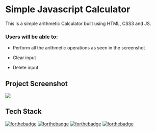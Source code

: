 # Simple Javascript Calculator

This is a simple arithmetic Calculator built using HTML, CSS3 and JS.

### Users will be able to:

- Perform all the arithmetic operations as seen in the screenshot

- Clear input

- Delete input

## Project Screenshot

<img src="https://i.imgur.com/JVp3uMf.png"></img>

## Tech Stack

[![forthebadge](https://img.shields.io/badge/javascript%20-%23323330.svg?&style=for-the-badge&logo=javascript&logoColor=%23F7DF1E)](https://developer.mozilla.org/en-US/docs/Web/JavaScript)
[![forthebadge](https://img.shields.io/badge/html5%20-%23E34F26.svg?&style=for-the-badge&logo=html5&logoColor=white)](https://developer.mozilla.org/en-US/docs/Web/Guide/HTML/HTML5)
[![forthebadge](https://img.shields.io/badge/CSS3%20-hotpink.svg?&style=for-the-badge&logo=CSS3&logoColor=white)](https://developer.mozilla.org/en-US/docs/Web/CSS)
[![forthebadge](https://img.shields.io/badge/git%20-%23F05033.svg?&style=for-the-badge&logo=git&logoColor=white)](https://git-scm.com/doc)
